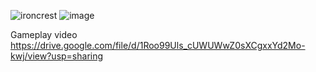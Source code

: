 ![ironcrest](https://user-images.githubusercontent.com/92088275/220661805-82520a0a-d1dc-42c4-a9e0-85420816fbb1.png)
![image](https://user-images.githubusercontent.com/92088275/220661942-cb270019-5205-4c26-81b1-357e704b1f4b.png)

Gameplay video
https://drive.google.com/file/d/1Roo99Uls_cUWUWwZ0sXCgxxYd2Mo-kwj/view?usp=sharing
